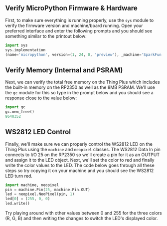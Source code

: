 



## Verify MicroPython Firmware & Hardware

First, to make sure everything is running properly, use the <code>sys</code> module to verify the firmware version and machine/board running. Open your preferred interface and enter the following prompts and you should see something similar to the printout below:

``` py
import sys
sys.implementation
(name='micropython', version=(1, 24, 0, 'preview'), _machine='SparkFun Thing Plus RP2350 with RP2350', _mpy=7942)
```

## Verify Memory (Internal and PSRAM)

Next, we can verify the total free memory on the Thing Plus which includes the built-in memory on the RP2350 as well as the 8MB PSRAM. We'll use the <code>gc</code> module for this so type in the prompt below and you should see a response close to the value below:

``` py
import gc
gc.mem_free()
8640352
```



## WS2812 LED Control

Finally, we'll make sure we can properly control the WS2812 LED on the Thing Plus using the <code>machine</code> and <code>neopixel</code> classes. The WS2812 Data In pin connects to I/O 25 on the RP2350 so we'll create a pin for it as an OUTPUT and assign it to the LED object. Next, we'll set the color to red and finally write the color values to the LED. The code below goes through all these steps so try copying it on your machine and you should see the WS2812 LED turn red.

``` py
import machine, neopixel
pin = machine.Pin(25, machine.Pin.OUT)
led = neopixel.NeoPixel(pin, 1)
led[0] = (255, 0, 0)
led.write()
```

Try playing around with other values between 0 and 255 for the three colors (R, G, B) and then writing the changes to switch the LED's displayed color.
